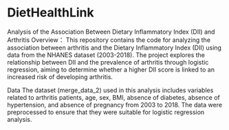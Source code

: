 # DietHealthLink
Analysis of the Association Between Dietary Inflammatory Index (DII) and Arthritis
Overview：
This repository contains the code for analyzing the association between arthritis and the Dietary Inflammatory Index (DII) using data from the NHANES dataset (2003-2018). The project explores the relationship between DII and the prevalence of arthritis through logistic regression, aiming to determine whether a higher DII score is linked to an increased risk of developing arthritis.

Data
The dataset (merge_data_2) used in this analysis includes variables related to arthritis patients, age, sex, BMI, absence of diabetes, absence of hypertension, and absence of pregnancy from 2003 to 2018. The data were preprocessed to ensure that they were suitable for logistic regression analysis.
